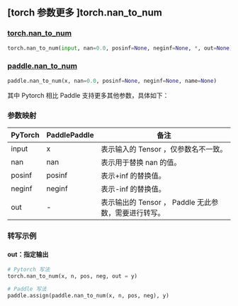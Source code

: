 ## [torch 参数更多 ]torch.nan_to_num

### [torch.nan_to_num](https://pytorch.org/docs/1.13/generated/torch.nan_to_num.html?highlight=nan_to_num#torch.nan_to_num)

```python
torch.nan_to_num(input, nan=0.0, posinf=None, neginf=None, *, out=None)
```

### [paddle.nan_to_num]()

```python
paddle.nan_to_num(x, nan=0.0, posinf=None, neginf=None, name=None)
```

其中 Pytorch 相比 Paddle 支持更多其他参数，具体如下：
### 参数映射
| PyTorch       | PaddlePaddle | 备注                                                   |
| ------------- | ------------ | ------------------------------------------------------ |
| input  | x  | 表示输入的 Tensor ，仅参数名不一致。  |
| nan  |  nan  | 表示用于替换 nan 的值。  |
| posinf  |  posinf  | 表示+inf 的替换值。  |
| neginf  |  neginf  | 表示-inf 的替换值。  |
| out  | -  | 表示输出的 Tensor ， Paddle 无此参数，需要进行转写。    |


### 转写示例
#### out：指定输出
```python
# Pytorch 写法
torch.nan_to_num(x, n, pos, neg, out = y)

# Paddle 写法
paddle.assign(paddle.nan_to_num(x, n, pos, neg), y)
```

